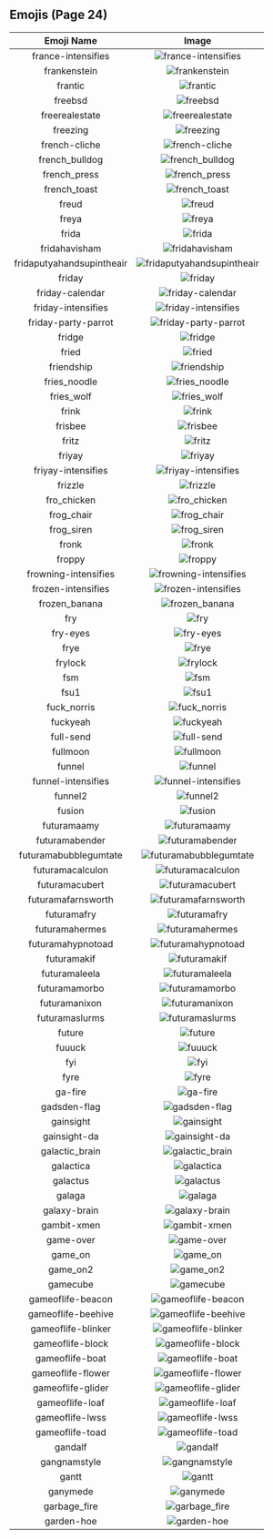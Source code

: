 
  ## Emojis (Page 24)
  |Emoji Name|Image|
  | :-: | :-: |
  |france-intensifies| ![france-intensifies](/output/france-intensifies.gif)|
  |frankenstein| ![frankenstein](/output/frankenstein.jpg)|
  |frantic| ![frantic](/output/frantic.jpg)|
  |freebsd| ![freebsd](/output/freebsd.png)|
  |freerealestate| ![freerealestate](/output/freerealestate.jpg)|
  |freezing| ![freezing](/output/freezing.png)|
  |french-cliche| ![french-cliche](/output/french-cliche.png)|
  |french_bulldog| ![french_bulldog](/output/french_bulldog.png)|
  |french_press| ![french_press](/output/french_press.png)|
  |french_toast| ![french_toast](/output/french_toast.png)|
  |freud| ![freud](/output/freud.png)|
  |freya| ![freya](/output/freya.png)|
  |frida| ![frida](/output/frida.png)|
  |fridahavisham| ![fridahavisham](/output/fridahavisham.png)|
  |fridaputyahandsupintheair| ![fridaputyahandsupintheair](/output/fridaputyahandsupintheair.jpg)|
  |friday| ![friday](/output/friday.jpg)|
  |friday-calendar| ![friday-calendar](/output/friday-calendar.jpg)|
  |friday-intensifies| ![friday-intensifies](/output/friday-intensifies.gif)|
  |friday-party-parrot| ![friday-party-parrot](/output/friday-party-parrot.gif)|
  |fridge| ![fridge](/output/fridge.jpg)|
  |fried| ![fried](/output/fried.jpg)|
  |friendship| ![friendship](/output/friendship.gif)|
  |fries_noodle| ![fries_noodle](/output/fries_noodle.png)|
  |fries_wolf| ![fries_wolf](/output/fries_wolf.png)|
  |frink| ![frink](/output/frink.png)|
  |frisbee| ![frisbee](/output/frisbee.png)|
  |fritz| ![fritz](/output/fritz.png)|
  |friyay| ![friyay](/output/friyay.png)|
  |friyay-intensifies| ![friyay-intensifies](/output/friyay-intensifies.gif)|
  |frizzle| ![frizzle](/output/frizzle.jpg)|
  |fro_chicken| ![fro_chicken](/output/fro_chicken.png)|
  |frog_chair| ![frog_chair](/output/frog_chair.png)|
  |frog_siren| ![frog_siren](/output/frog_siren.gif)|
  |fronk| ![fronk](/output/fronk.png)|
  |froppy| ![froppy](/output/froppy.png)|
  |frowning-intensifies| ![frowning-intensifies](/output/frowning-intensifies.gif)|
  |frozen-intensifies| ![frozen-intensifies](/output/frozen-intensifies.gif)|
  |frozen_banana| ![frozen_banana](/output/frozen_banana.png)|
  |fry| ![fry](/output/fry.png)|
  |fry-eyes| ![fry-eyes](/output/fry-eyes.gif)|
  |frye| ![frye](/output/frye.jpg)|
  |frylock| ![frylock](/output/frylock.gif)|
  |fsm| ![fsm](/output/fsm.gif)|
  |fsu1| ![fsu1](/output/fsu1.png)|
  |fuck_norris| ![fuck_norris](/output/fuck_norris.png)|
  |fuckyeah| ![fuckyeah](/output/fuckyeah.png)|
  |full-send| ![full-send](/output/full-send.jpg)|
  |fullmoon| ![fullmoon](/output/fullmoon.png)|
  |funnel| ![funnel](/output/funnel.png)|
  |funnel-intensifies| ![funnel-intensifies](/output/funnel-intensifies.gif)|
  |funnel2| ![funnel2](/output/funnel2.png)|
  |fusion| ![fusion](/output/fusion)|
  |futuramaamy| ![futuramaamy](/output/futuramaamy)|
  |futuramabender| ![futuramabender](/output/futuramabender)|
  |futuramabubblegumtate| ![futuramabubblegumtate](/output/futuramabubblegumtate)|
  |futuramacalculon| ![futuramacalculon](/output/futuramacalculon)|
  |futuramacubert| ![futuramacubert](/output/futuramacubert)|
  |futuramafarnsworth| ![futuramafarnsworth](/output/futuramafarnsworth)|
  |futuramafry| ![futuramafry](/output/futuramafry)|
  |futuramahermes| ![futuramahermes](/output/futuramahermes)|
  |futuramahypnotoad| ![futuramahypnotoad](/output/futuramahypnotoad)|
  |futuramakif| ![futuramakif](/output/futuramakif)|
  |futuramaleela| ![futuramaleela](/output/futuramaleela)|
  |futuramamorbo| ![futuramamorbo](/output/futuramamorbo)|
  |futuramanixon| ![futuramanixon](/output/futuramanixon)|
  |futuramaslurms| ![futuramaslurms](/output/futuramaslurms)|
  |future| ![future](/output/future.png)|
  |fuuuck| ![fuuuck](/output/fuuuck.png)|
  |fyi| ![fyi](/output/fyi.png)|
  |fyre| ![fyre](/output/fyre.png)|
  |ga-fire| ![ga-fire](/output/ga-fire.gif)|
  |gadsden-flag| ![gadsden-flag](/output/gadsden-flag)|
  |gainsight| ![gainsight](/output/gainsight.png)|
  |gainsight-da| ![gainsight-da](/output/gainsight-da.png)|
  |galactic_brain| ![galactic_brain](/output/galactic_brain.png)|
  |galactica| ![galactica](/output/galactica.png)|
  |galactus| ![galactus](/output/galactus.gif)|
  |galaga| ![galaga](/output/galaga.png)|
  |galaxy-brain| ![galaxy-brain](/output/galaxy-brain.png)|
  |gambit-xmen| ![gambit-xmen](/output/gambit-xmen.gif)|
  |game-over| ![game-over](/output/game-over.png)|
  |game_on| ![game_on](/output/game_on.jpg)|
  |game_on2| ![game_on2](/output/game_on2.jpg)|
  |gamecube| ![gamecube](/output/gamecube.png)|
  |gameoflife-beacon| ![gameoflife-beacon](/output/gameoflife-beacon.gif)|
  |gameoflife-beehive| ![gameoflife-beehive](/output/gameoflife-beehive.png)|
  |gameoflife-blinker| ![gameoflife-blinker](/output/gameoflife-blinker.gif)|
  |gameoflife-block| ![gameoflife-block](/output/gameoflife-block.png)|
  |gameoflife-boat| ![gameoflife-boat](/output/gameoflife-boat.png)|
  |gameoflife-flower| ![gameoflife-flower](/output/gameoflife-flower.png)|
  |gameoflife-glider| ![gameoflife-glider](/output/gameoflife-glider.gif)|
  |gameoflife-loaf| ![gameoflife-loaf](/output/gameoflife-loaf.png)|
  |gameoflife-lwss| ![gameoflife-lwss](/output/gameoflife-lwss.gif)|
  |gameoflife-toad| ![gameoflife-toad](/output/gameoflife-toad.gif)|
  |gandalf| ![gandalf](/output/gandalf.png)|
  |gangnamstyle| ![gangnamstyle](/output/gangnamstyle.gif)|
  |gantt| ![gantt](/output/gantt.png)|
  |ganymede| ![ganymede](/output/ganymede.png)|
  |garbage_fire| ![garbage_fire](/output/garbage_fire.gif)|
  |garden-hoe| ![garden-hoe](/output/garden-hoe.jpg)|
  